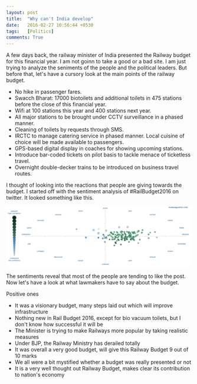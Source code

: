 ```yaml
---
layout: post
title:  "Why can't India develop"
date:   2016-02-27 10:56:44 +0530
tags:   [Politics]
comments: True
---
```


A few days back, the railway minister of India presented the Railway budget for this financial year. I am not goinn to take a good or a bad site. I am just trying to analyze the seniments of the people and the political leaders. But before that, let's have a cursory look at the main points of the railway budget.

* No hike in passenger fares.
* Swacch Bharat: 17000 biotoilets and additional toilets in 475 stations before the close of this financial year.
* Wifi at 100 stations this year and 400 stations next year.
* All major stations to be brought under CCTV surveillance in a phased manner.
* Cleaning of toilets by requests through SMS.
* IRCTC to manage catering service in phased manner. Local cuisine of choice will be made available to passengers.
* GPS-based digital display in coaches for showing upcoming stations.
* Introduce bar-coded tickets on pilot basis to tackle menace of ticketless travel.
* Overnight double-decker trains to be introduced on business travel routes.

I thought of looking into the reactions that people are giving towards the budget. I started off with the sentiment analysis of #RailBudget2016 on twitter. It looked something like this.

![Sentiment Analysis](/public/images/1.png "Sentiment Analysis")

The sentiments reveal that most of the people are tending to like the post. Now let's have a look at what lawmakers have to say about the budget.

Positive ones 

* It was a visionary budget, many steps laid out which will improve infrastructure
* Nothing new in Rail Budget 2016, except for bio vacuum toilets, but I don't know how successful it will be
* The Minister is trying to make Railways more popular by taking realistic measures
* Under BJP, the Railway Ministry has derailed totally
* It was overall a very good budget, will give this Railway Budget 9 out of 10 marks
* We all were a bit mystified whether a budget was really presented or not
* It is a very well thought out Railway Budget, makes clear its contribution to nation's economy


[Eurozone]: https://en.wikipedia.org/wiki/Eurozone
[labor costs]: (http://www.cbs.nl/en-GB/menu/themas/dossiers/conjunctuur/publicaties/artikelen/archief/2006/2006-11-28-f.htm)
[Great Recession]: (https://en.wikipedia.org/wiki/Great_Recession)
[Summer Olympics]: (http://www.bloomberg.com/bw/articles/2012-08-02/how-the-2004-olympics-triggered-greeces-decline)
[drachma]: (https://en.wikipedia.org/wiki/Greek_drachma)
[Troika]: (http://lexicon.ft.com/Term?term=troika)
[177 percent of GDP]: (https://www.google.nl/publicdata/explore?ds=ds22a34krhq5p_&met_y=gd_pc_gdp&idim=country:el:tr:it&hl=en&dl=en)